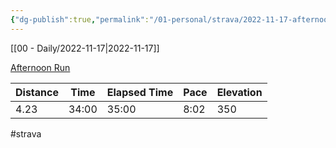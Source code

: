 ```yaml
---
{"dg-publish":true,"permalink":"/01-personal/strava/2022-11-17-afternoon-run/"}
---
```



[[00 - Daily/2022-11-17\|2022-11-17]]

[Afternoon Run](https://www.strava.com/activities/8146217536)

| Distance | Time  | Elapsed Time | Pace | Elevation |
| -------- | ----- | ------------ | ---- | --------- |
| 4.23     | 34:00 | 35:00        | 8:02 | 350       |




#strava
